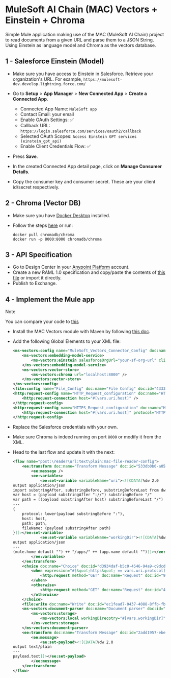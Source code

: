 # MuleSoft AI Chain (MAC) Vectors + Einstein + Chroma

Simple Mule application making use of the MAC (MuleSoft AI Chain) project to read documents from a given URL and parse them to a JSON String. Using Einstein as language model and Chroma as the vectors database.

## 1 - Salesforce Einstein (Model)

- Make sure you have access to Einstein in Salesforce. Retrieve your organization's URL. For example, `https://mulesoft-dev.develop.lightning.force.com/`
- Go to **Setup** > **App Manager** > **New Connected App** > **Create a Connected App**.

    - Connected App Name: `MuleSoft app`
    - Contact Email: your email
    - Enable OAuth Settings: ✅
    - Callback URL: `https://login.salesforce.com/services/oauth2/callback`
    - Selected OAuth Scopes: `Access Einstein GPT services (einstein_gpt_api)`
    - Enable Client Credentials Flow: ✅

- Press **Save**.
- In the created Connected App detail page, click on **Manage Consumer Details**.
- Copy the consumer key and consumer secret. These are your client id/secret respectively.

## 2 - Chroma (Vector DB)

- Make sure you have [Docker Desktop](https://www.docker.com/products/docker-desktop/) installed.
- Follow the steps [here](https://docs.trychroma.com/deployment/docker) or run:

    ```shell
    docker pull chromadb/chroma
    docker run -p 8000:8000 chromadb/chroma
    ```

## 3 - API Specification

- Go to Design Center in your [Anypoint Platform](https://anypoint.mulesoft.com/) account.
- Create a new RAML 1.0 specification and copy/paste the contents of [this file](/specification/mac-file-reader.raml) or import it directly.
- Publish to Exchange.

## 4 - Implement the Mule app

> [!NOTE]
> You can compare your code to [this](/mule-project/)

- Install the MAC Vectors module with Maven by following [this doc](https://mac-project.ai/docs/ms-vectors/getting-started).
- Add the following Global Elements to your XML file:

    ```xml
    <ms-vectors:config name="MuleSoft_Vectors_Connector_Config" doc:name="MuleSoft Vectors Connector Config" doc:id="14c92cd7-e040-4634-9bb8-04a26539f756">
        <ms-vectors:embedding-model-service>
            <ms-vectors:einstein salesforceOrgUrl="your-sf-org-url" clientId="sf-connectedapp-clientid" clientSecret="sf-connectedapp-clientsecret" />
        </ms-vectors:embedding-model-service>
        <ms-vectors:vector-store>
            <ms-vectors:chroma url="localhost:8000" />
        </ms-vectors:vector-store>
    </ms-vectors:config>
    <file:config name="File_Config" doc:name="File Config" doc:id="4333d39a-0253-4d3b-86f1-c9f168b0920e" />
    <http:request-config name="HTTP_Request_configuration" doc:name="HTTP Request configuration" doc:id="1ac8c8d2-c885-43a8-a30e-96d7a21e789a">
        <http:request-connection host="#[vars.uri.host]" />
    </http:request-config>
    <http:request-config name="HTTPS_Request_configuration" doc:name="HTTP Request configuration" doc:id="88a2acf4-445a-4dbb-afaf-c7cb132cb9ea">
        <http:request-connection host="#[vars.uri.host]" protocol="HTTPS" />
    </http:request-config>
    ```

- Replace the Salesforce credentials with your own.
- Make sure Chroma is indeed running on port `8000` or modify it from the XML.
- Head to the last flow and update it with the next:

    ```xml
    <flow name="post:\reader\url:text\plain:mac-file-reader-config">
        <ee:transform doc:name="Transform Message" doc:id="533db0b0-a059-4170-82a1-c1ab13172465">
            <ee:message />
            <ee:variables>
                <ee:set-variable variableName="uri"><![CDATA[%dw 2.0
    output application/json
    import substringAfter, substringBefore, substringBeforeLast from dw::core::Strings
    var host = (payload substringAfter "://") substringBefore "/"
    var path = ((payload substringAfter host) substringBeforeLast "/") ++ "/"
    ---
    {
        protocol: lower(payload substringBefore ":"),
        host: host,
        path: path,
        fileName: (payload substringAfter path)
    }]]></ee:set-variable>
                <ee:set-variable variableName="workingDir"><![CDATA[%dw 2.0
    output application/json
    ---
    (mule.home default "") ++ "/apps/" ++ (app.name default "")]]></ee:set-variable>
            </ee:variables>
        </ee:transform>
        <choice doc:name="Choice" doc:id="d3934daf-b5c0-4546-94a9-c9dcd8e2ef89">
            <when expression="#[&quot;https&quot; == vars.uri.protocol]">
                <http:request method="GET" doc:name="Request" doc:id="9a407153-2627-4cf9-a776-4078ec1b237a" config-ref="HTTPS_Request_configuration" path="#[vars.uri.path ++ vars.uri.fileName]" />
            </when>
            <otherwise>
                <http:request method="GET" doc:name="Request" doc:id="42240506-b8d5-4417-8e95-842106ea7d53" config-ref="HTTP_Request_configuration" path="#[vars.uri.path ++ vars.uri.fileName]" />
            </otherwise>
        </choice>
        <file:write doc:name="Write" doc:id="ec1fead7-0437-4088-8ffb-fb8cf00845c1" config-ref="File_Config" path="#[vars.workingDir ++ vars.uri.fileName]" />
        <ms-vectors:document-parser doc:name="Document parser" doc:id="0bd74ed0-6448-4ff2-bb5d-4ecc99361534" config-ref="MuleSoft_Vectors_Connector_Config" fileType="any" contextPath="#[vars.uri.fileName]">
            <ms-vectors:storage>
                <ms-vectors:local workingDirecotry="#[vars.workingDir]" />
            </ms-vectors:storage>
        </ms-vectors:document-parser>
        <ee:transform doc:name="Transform Message" doc:id="2add1957-ebe5-468d-b081-3d6d789f074e">
            <ee:message>
                <ee:set-payload><![CDATA[%dw 2.0
    output text/plain
    ---
    payload.text]]></ee:set-payload>
            </ee:message>
        </ee:transform>
    </flow>
    ```